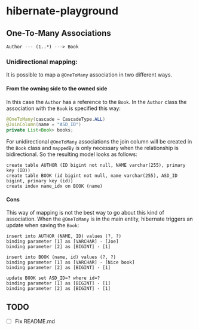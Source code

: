 # hibernate-playground

## One-To-Many Associations

```
Author --- (1..*) ---> Book
```

### Unidirectional mapping:

It is possible to map a `@OneToMany` association in two different ways. 

#### From the owning side to the owned side

In this case the `Author` has a reference to the `Book`. In the `Author` class the association with the `Book` is specified this way:

```java
@OneToMany(cascade = CascadeType.ALL)
@JoinColumn(name = "ASD_ID")
private List<Book> books;
```

For unidirectional `@OneToMany` associations the join column will be created in the `Book` class and `mappedBy` is only necessary when the relationship is bidirectional.
So the resulting model looks as follows:

```
create table AUTHOR (ID bigint not null, NAME varchar(255), primary key (ID))
create table BOOK (id bigint not null, name varchar(255), ASD_ID bigint, primary key (id))
create index name_idx on BOOK (name)
```

#### Cons

This way of mapping is not the best way to go about this kind of association. When the `@OneToMany` is in the main entity, hibernate triggers an update when saving the `Book`:

```
insert into AUTHOR (NAME, ID) values (?, ?)
binding parameter [1] as [VARCHAR] - [Joe]
binding parameter [2] as [BIGINT] - [1]

insert into BOOK (name, id) values (?, ?)
binding parameter [1] as [VARCHAR] - [Nice book]
binding parameter [2] as [BIGINT] - [1]

update BOOK set ASD_ID=? where id=?
binding parameter [1] as [BIGINT] - [1]
binding parameter [2] as [BIGINT] - [1]
```

## TODO
- [ ] Fix README.md